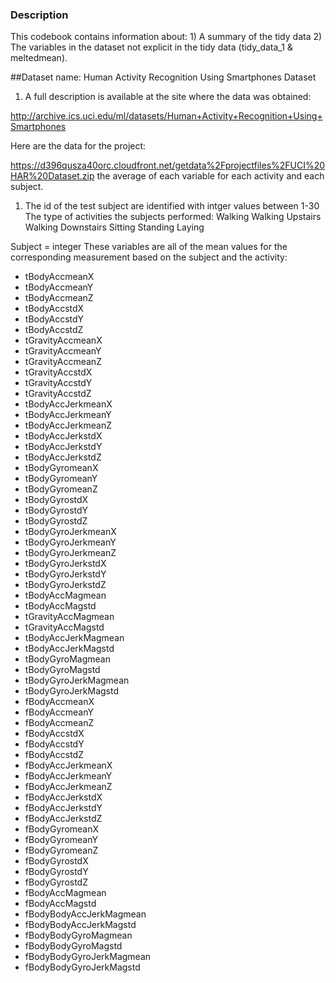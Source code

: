 ### Description

This codebook contains information about: 1) A summary of the tidy data
2) The variables in the dataset not explicit in the tidy data
(tidy\_data\_1 & meltedmean).

\#\#Dataset name: Human Activity Recognition Using Smartphones Dataset

1.  A full description is available at the site where the data was
    obtained:

<a href="http://archive.ics.uci.edu/ml/datasets/Human+Activity+Recognition+Using+Smartphones" class="uri">http://archive.ics.uci.edu/ml/datasets/Human+Activity+Recognition+Using+Smartphones</a>

Here are the data for the project:

<a href="https://d396qusza40orc.cloudfront.net/getdata%2Fprojectfiles%2FUCI%20HAR%20Dataset.zip" class="uri">https://d396qusza40orc.cloudfront.net/getdata%2Fprojectfiles%2FUCI%20HAR%20Dataset.zip</a>
the average of each variable for each activity and each subject.

1.  The id of the test subject are identified with intger values between
    1-30 The type of activities the subjects performed: Walking Walking
    Upstairs Walking Downstairs Sitting Standing Laying

Subject = integer These variables are all of the mean values for the
corresponding measurement based on the subject and the activity:

-   tBodyAccmeanX
-   tBodyAccmeanY
-   tBodyAccmeanZ
-   tBodyAccstdX
-   tBodyAccstdY
-   tBodyAccstdZ
-   tGravityAccmeanX
-   tGravityAccmeanY
-   tGravityAccmeanZ
-   tGravityAccstdX
-   tGravityAccstdY
-   tGravityAccstdZ
-   tBodyAccJerkmeanX
-   tBodyAccJerkmeanY
-   tBodyAccJerkmeanZ
-   tBodyAccJerkstdX
-   tBodyAccJerkstdY
-   tBodyAccJerkstdZ
-   tBodyGyromeanX
-   tBodyGyromeanY
-   tBodyGyromeanZ
-   tBodyGyrostdX
-   tBodyGyrostdY
-   tBodyGyrostdZ
-   tBodyGyroJerkmeanX
-   tBodyGyroJerkmeanY
-   tBodyGyroJerkmeanZ
-   tBodyGyroJerkstdX
-   tBodyGyroJerkstdY
-   tBodyGyroJerkstdZ
-   tBodyAccMagmean
-   tBodyAccMagstd
-   tGravityAccMagmean
-   tGravityAccMagstd
-   tBodyAccJerkMagmean
-   tBodyAccJerkMagstd
-   tBodyGyroMagmean
-   tBodyGyroMagstd
-   tBodyGyroJerkMagmean
-   tBodyGyroJerkMagstd
-   fBodyAccmeanX
-   fBodyAccmeanY
-   fBodyAccmeanZ
-   fBodyAccstdX
-   fBodyAccstdY
-   fBodyAccstdZ
-   fBodyAccJerkmeanX
-   fBodyAccJerkmeanY
-   fBodyAccJerkmeanZ
-   fBodyAccJerkstdX
-   fBodyAccJerkstdY
-   fBodyAccJerkstdZ
-   fBodyGyromeanX
-   fBodyGyromeanY
-   fBodyGyromeanZ
-   fBodyGyrostdX
-   fBodyGyrostdY
-   fBodyGyrostdZ
-   fBodyAccMagmean
-   fBodyAccMagstd
-   fBodyBodyAccJerkMagmean
-   fBodyBodyAccJerkMagstd
-   fBodyBodyGyroMagmean
-   fBodyBodyGyroMagstd
-   fBodyBodyGyroJerkMagmean
-   fBodyBodyGyroJerkMagstd
